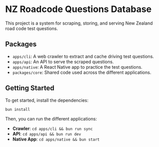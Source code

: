# NZ Roadcode Questions Database

This project is a system for scraping, storing, and serving New Zealand road code test questions.

## Packages

- `apps/cli`: A web crawler to extract and cache driving test questions.
- `apps/api`: An API to serve the scraped questions.
- `apps/native`: A React Native app to practice the test questions.
- `packages/core`: Shared code used across the different applications.

## Getting Started

To get started, install the dependencies:

```bash
bun install
```

Then, you can run the different applications:

- **Crawler**: `cd apps/cli && bun run sync`
- **API**: `cd apps/api && bun run dev`
- **Native App**: `cd apps/native && bun start`
